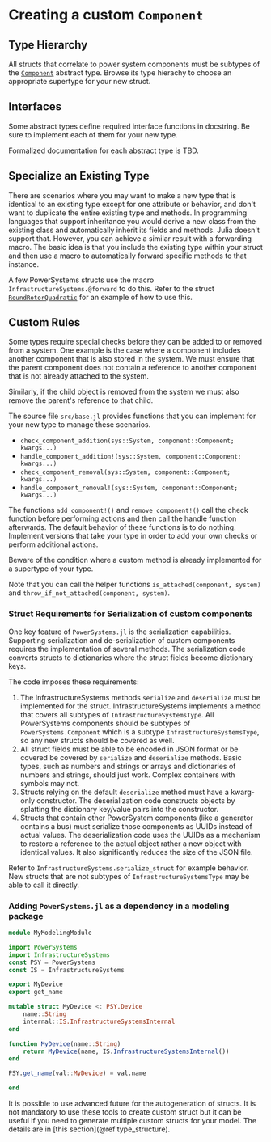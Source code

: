 # Creating a custom `Component`

## Type Hierarchy

All structs that correlate to power system components must be subtypes of the
[`Component`](@ref) abstract type. Browse its type hierachy to choose an appropriate
supertype for your new struct.

## Interfaces

Some abstract types define required interface functions in docstring. Be sure
to implement each of them for your new type.

Formalized documentation for each abstract type is TBD.

## Specialize an Existing Type

There are scenarios where you may want to make a new type that is identical to
an existing type except for one attribute or behavior, and don't want to
duplicate the entire existing type and methods. In programming languages that
support inheritance you would derive a new class from the existing class and
automatically inherit its fields and methods. Julia doesn't support that.
However, you can achieve a similar result with a forwarding macro.
The basic idea is that you include the existing type within your struct and
then use a macro to automatically forward specific methods to that instance.

A few PowerSystems structs use the macro `InfrastructureSystems.@forward` to
do this. Refer to the struct [`RoundRotorQuadratic`](@ref) for an example of how to
use this.

## Custom Rules

Some types require special checks before they can be added to or removed from a
system. One example is the case where a component includes another component
that is also stored in the system. We must ensure that the parent component
does not contain a reference to another component that is not already attached
to the system.

Similarly, if the child object is removed from the system we must also remove
the parent's reference to that child.

The source file `src/base.jl` provides functions that you can implement for
your new type to manage these scenarios.

- `check_component_addition(sys::System, component::Component; kwargs...)`
- `handle_component_addition!(sys::System, component::Component; kwargs...)`
- `check_component_removal(sys::System, component::Component; kwargs...)`
- `handle_component_removal!(sys::System, component::Component; kwargs...)`

The functions `add_component!()` and `remove_component!()` call the check
function before performing actions and then call the handle function
afterwards. The default behavior of these functions is to do nothing. Implement
versions that take your type in order to add your own checks or perform
additional actions.

Beware of the condition where a custom method is already implemented for a
supertype of your type.

Note that you can call the helper functions `is_attached(component, system)`
and `throw_if_not_attached(component, system)`.

### Struct Requirements for Serialization of custom components

One key feature of `PowerSystems.jl` is the serialization capabilities. Supporting
serialization and de-serialization of custom components requires the implementation of
several methods. The serialization code converts structs to dictionaries where the struct
fields become dictionary keys.

The code imposes these requirements:

1. The InfrastructureSystems methods `serialize` and `deserialize` must be
   implemented for the struct. InfrastructureSystems implements a method that
   covers all subtypes of `InfrastructureSystemsType`. All PowerSystems
   components should be subtypes of `PowerSystems.Component` which is a subtype
   `InfrastructureSystemsType`, so any new structs should be covered as well.
2. All struct fields must be able to be encoded in JSON format or be covered be
   covered by `serialize` and `deserialize` methods. Basic types, such as
   numbers and strings or arrays and dictionaries of numbers and strings,
   should just work. Complex containers with symbols may not.
3. Structs relying on the default `deserialize` method must have a kwarg-only
   constructor. The deserialization code constructs objects by splatting the
   dictionary key/value pairs into the constructor.
4. Structs that contain other PowerSystem components (like a generator contains
   a bus) must serialize those components as UUIDs instead of actual values.
   The deserialization code uses the UUIDs as a mechanism to restore a
   reference to the actual object rather a new object with identical values. It
   also significantly reduces the size of the JSON file.

Refer to `InfrastructureSystems.serialize_struct` for example behavior. New
structs that are not subtypes of `InfrastructureSystemsType` may be able to
call it directly.

### Adding `PowerSystems.jl` as a dependency in a modeling package

```julia
module MyModelingModule

import PowerSystems
import InfrastructureSystems
const PSY = PowerSystems
const IS = InfrastructureSystems

export MyDevice
export get_name

mutable struct MyDevice <: PSY.Device
    name::String
    internal::IS.InfrastructureSystemsInternal
end

function MyDevice(name::String)
    return MyDevice(name, IS.InfrastructureSystemsInternal())
end

PSY.get_name(val::MyDevice) = val.name

end
```

It is possible to use advanced future for the autogeneration of structs. It is not mandatory
to use these tools to create custom struct but it can be useful if you need to generate multiple
custom structs for your model. The details are in [this section](@ref type_structure).
